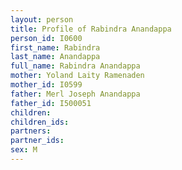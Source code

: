 ```yaml
---
layout: person
title: Profile of Rabindra Anandappa
person_id: I0600
first_name: Rabindra
last_name: Anandappa
full_name: Rabindra Anandappa
mother: Yoland Laity Ramenaden
mother_id: I0599
father: Merl Joseph Anandappa
father_id: I500051
children:
children_ids:
partners:
partner_ids:
sex: M
---
```


